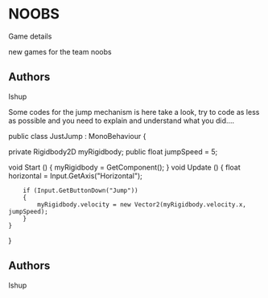 # NOOBS
Game details

new games for the team noobs

## Authors
Ishup

Some codes for the jump mechanism is here take a look, try to code as less as possible and you need to explain and understand what you did....

public class JustJump : MonoBehaviour
{

private Rigidbody2D myRigidbody;
public float jumpSpeed = 5;

void Start () 
    {
        myRigidbody = GetComponent<Rigidbody2D>();
    }
    void Update () 
    {
        float horizontal = Input.GetAxis("Horizontal");

        if (Input.GetButtonDown("Jump"))
        {
            myRigidbody.velocity = new Vector2(myRigidbody.velocity.x, jumpSpeed);
        }
    }
}


## Authors
Ishup
